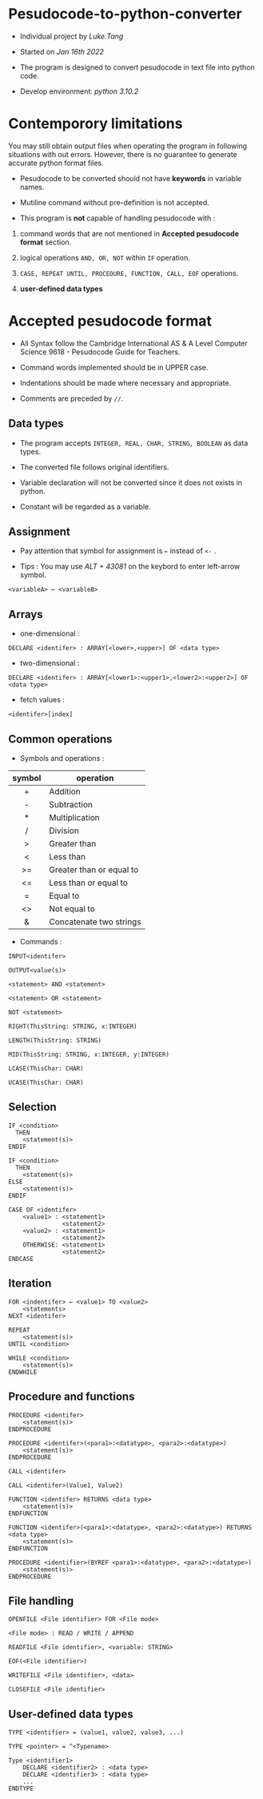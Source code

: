 # Pesudocode-to-python-converter

* Individual project by _Luke.Tang_

* Started on _Jan 16th 2022_

* The program is designed to convert pesudocode in text file into python code.

* Develop environment: _python 3.10.2_

# Contemporory limitations

You may still obtain output files when operating the program in following situations with out errors. However, there is no guarantee to generate accurate python format files.

* Pesudocode to be converted should not have **keywords** in variable names.

* Mutiline command without pre-definition is not accepted.

* This program is **not** capable of handling pesudocode with :

1. command words that are not mentioned in **Accepted pesudocode format** section.

2. logical operations ``AND, OR, NOT`` within ``IF`` operation.

3. ``CASE, REPEAT UNTIL, PROCEDURE, FUNCTION, CALL, EOF`` operations.

4. **user-defined data types**

# Accepted pesudocode format

* All Syntax follow the Cambridge International AS & A Level Computer Science 9618 - Pesudocode Guide for Teachers.

* Command words implemented should be in UPPER case.

* Indentations should be made where necessary and appropriate.

* Comments are preceded by ``//``.

## Data types

* The program accepts ``INTEGER, REAL, CHAR, STRING, BOOLEAN`` as data types.

* The converted file follows original identifiers.

* Variable declaration will not be converted since it does not exists in python.

* Constant will be regarded as a variable.

## Assignment

* Pay attention that symbol for assignment is ``←`` instead of ``<-`` .

* Tips : You may use _ALT + 43081_ on the keybord to enter left-arrow symbol.

```
<variableA> ← <variableB> 
```

## Arrays

* one-dimensional : 
```
DECLARE <identifer> : ARRAY[<lower>,<upper>] OF <data type>
```

* two-dimensional : 
```
DECLARE <identifer> : ARRAY[<lower1>:<upper1>,<lower2>:<upper2>] OF <data type>
```

* fetch values :    
```
<identifer>[index]
```

## Common operations

* Symbols and operations :

symbol | operation  
:-------:|----------
\+     | Addition
\-     | Subtraction
\*     | Multiplication
/      | Division
\>     | Greater than
<      | Less than
\>=    | Greater than or equal to
<=     | Less than or equal to
=      | Equal to
<>     | Not equal to
&      | Concatenate two strings

* Commands :

```
INPUT<identifer>
```

```
OUTPUT<value(s)>
```

```
<statement> AND <statement>
```

```
<statement> OR <statement>
```

```
NOT <statement>
```

```
RIGHT(ThisString: STRING, x:INTEGER)
```

```
LENGTH(ThisString: STRING)
```

```
MID(ThisString: STRING, x:INTEGER, y:INTEGER)
```

```
LCASE(ThisChar: CHAR)
```

```
UCASE(ThisChar: CHAR)
```

## Selection


```
IF <condition>
  THEN
    <statement(s)>
ENDIF
```

```
IF <condition>
  THEN
    <statement(s)>
ELSE
    <statement(s)>
ENDIF
```

```
CASE OF <identifer>
    <value1> : <statement1>
               <statement2>
    <value2> : <statement1>
               <statement2>
    OTHERWISE: <statement1>
               <statement2>
ENDCASE
```

## Iteration

```
FOR <indentifer> ← <value1> TO <value2>
    <statements>
NEXT <identifer>
```

```
REPEAT
    <statement(s)>
UNTIL <condition>
```

```
WHILE <condition>
    <statement(s)>
ENDWHILE
```

## Procedure and functions

```
PROCEDURE <identifer>
    <statement(s)>
ENDPROCEDURE
```

```
PROCEDURE <identifer>(<para1>:<datatype>, <para2>:<datatype>)
    <statement(s)>
ENDPROCEDURE
```

```
CALL <identifer>
```

```
CALL <identifer>(Value1, Value2)
```

```
FUNCTION <identifer> RETURNS <data type>
    <statement(s)>
ENDFUNCTION
```

```
FUNCTION <identifer>(<para1>:<datatype>, <para2>:<datatype>) RETURNS <data type>
    <statement(s)>
ENDFUNCTION
```

```
PROCEDURE <identifier>(BYREF <para1>:<datatype>, <para2>:<datatype>)
    <statement(s)>
ENDPROCEDURE
```

## File handling

```
OPENFILE <File identifier> FOR <File mode>

<File mode> : READ / WRITE / APPEND
```

```
READFILE <File identifier>, <variable: STRING>
```

```
EOF(<File identifier>)
```

```
WRITEFILE <File identifier>, <data>
```

```
CLOSEFILE <File identifier>
```

## User-defined data types

```
TYPE <identifier> = (value1, value2, value3, ...)
```

```
TYPE <pointer> = ^<Typename>
```

```
Type <identifier1>
    DECLARE <identifier2> : <data type>
    DECLARE <identifier3> : <data type>
    ...
ENDTYPE
```